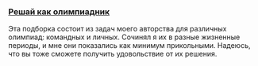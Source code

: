 ### [Решай как олимпиадник](https://coderun.yandex.ru/selections/ababin)  
Эта подборка состоит из задач моего авторства для различных олимпиад: командных и личных. Сочинял я их в разные жизненные периоды, и мне они показались как минимум прикольными. Надеюсь, что вы тоже сможете получить удовольствие от их решения.
